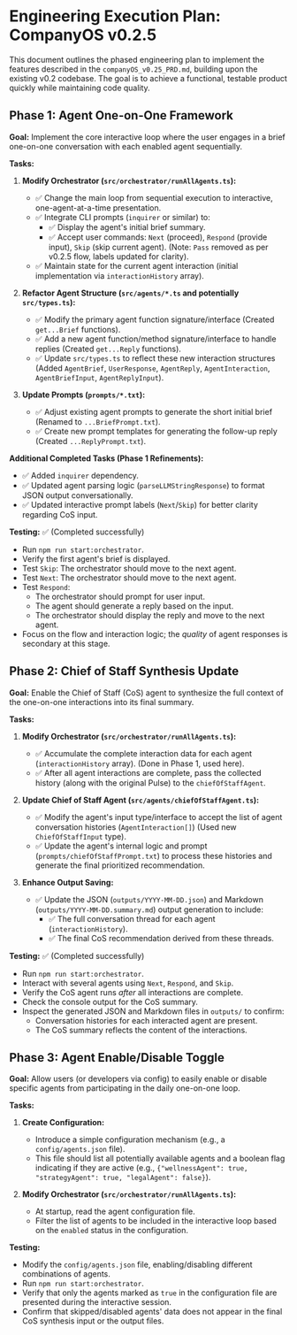 # Engineering Execution Plan: CompanyOS v0.2.5

This document outlines the phased engineering plan to implement the features described in the `companyOS_v0.25_PRD.md`, building upon the existing v0.2 codebase. The goal is to achieve a functional, testable product quickly while maintaining code quality.

## Phase 1: Agent One-on-One Framework

**Goal:** Implement the core interactive loop where the user engages in a brief one-on-one conversation with each enabled agent sequentially.

**Tasks:**

1.  **Modify Orchestrator (`src/orchestrator/runAllAgents.ts`):**
    *   ✅ Change the main loop from sequential execution to interactive, one-agent-at-a-time presentation.
    *   ✅ Integrate CLI prompts (`inquirer` or similar) to:
        *   ✅ Display the agent's initial brief summary.
        *   ✅ Accept user commands: `Next` (proceed), `Respond` (provide input), `Skip` (skip current agent). (Note: `Pass` removed as per v0.2.5 flow, labels updated for clarity).
    *   ✅ Maintain state for the current agent interaction (initial implementation via `interactionHistory` array).

2.  **Refactor Agent Structure (`src/agents/*.ts` and potentially `src/types.ts`):**
    *   ✅ Modify the primary agent function signature/interface (Created `get...Brief` functions).
    *   ✅ Add a new agent function/method signature/interface to handle replies (Created `get...Reply` functions).
    *   ✅ Update `src/types.ts` to reflect these new interaction structures (Added `AgentBrief`, `UserResponse`, `AgentReply`, `AgentInteraction`, `AgentBriefInput`, `AgentReplyInput`).

3.  **Update Prompts (`prompts/*.txt`):**
    *   ✅ Adjust existing agent prompts to generate the short initial brief (Renamed to `...BriefPrompt.txt`).
    *   ✅ Create new prompt templates for generating the follow-up reply (Created `...ReplyPrompt.txt`).

**Additional Completed Tasks (Phase 1 Refinements):**
*   ✅ Added `inquirer` dependency.
*   ✅ Updated agent parsing logic (`parseLLMStringResponse`) to format JSON output conversationally.
*   ✅ Updated interactive prompt labels (`Next`/`Skip`) for better clarity regarding CoS input.

**Testing:** ✅ (Completed successfully)

*   Run `npm run start:orchestrator`.
*   Verify the first agent's brief is displayed.
*   Test `Skip`: The orchestrator should move to the next agent.
*   Test `Next`: The orchestrator should move to the next agent.
*   Test `Respond`:
    *   The orchestrator should prompt for user input.
    *   The agent should generate a reply based on the input.
    *   The orchestrator should display the reply and move to the next agent.
*   Focus on the flow and interaction logic; the *quality* of agent responses is secondary at this stage.

## Phase 2: Chief of Staff Synthesis Update

**Goal:** Enable the Chief of Staff (CoS) agent to synthesize the full context of the one-on-one interactions into its final summary.

**Tasks:**

1.  **Modify Orchestrator (`src/orchestrator/runAllAgents.ts`):**
    *   ✅ Accumulate the complete interaction data for each agent (`interactionHistory` array). (Done in Phase 1, used here).
    *   ✅ After all agent interactions are complete, pass the collected history (along with the original Pulse) to the `chiefOfStaffAgent`.

2.  **Update Chief of Staff Agent (`src/agents/chiefOfStaffAgent.ts`):**
    *   ✅ Modify the agent's input type/interface to accept the list of agent conversation histories (`AgentInteraction[]`) (Used new `ChiefOfStaffInput` type).
    *   ✅ Update the agent's internal logic and prompt (`prompts/chiefOfStaffPrompt.txt`) to process these histories and generate the final prioritized recommendation.

3.  **Enhance Output Saving:**
    *   ✅ Update the JSON (`outputs/YYYY-MM-DD.json`) and Markdown (`outputs/YYYY-MM-DD.summary.md`) output generation to include:
        *   ✅ The full conversation thread for each agent (`interactionHistory`).
        *   ✅ The final CoS recommendation derived from these threads.

**Testing:** ✅ (Completed successfully)

*   Run `npm run start:orchestrator`.
*   Interact with several agents using `Next`, `Respond`, and `Skip`.
*   Verify the CoS agent runs *after* all interactions are complete.
*   Check the console output for the CoS summary.
*   Inspect the generated JSON and Markdown files in `outputs/` to confirm:
    *   Conversation histories for each interacted agent are present.
    *   The CoS summary reflects the content of the interactions.

## Phase 3: Agent Enable/Disable Toggle

**Goal:** Allow users (or developers via config) to easily enable or disable specific agents from participating in the daily one-on-one loop.

**Tasks:**

1.  **Create Configuration:**
    *   Introduce a simple configuration mechanism (e.g., a `config/agents.json` file).
    *   This file should list all potentially available agents and a boolean flag indicating if they are active (e.g., `{"wellnessAgent": true, "strategyAgent": true, "legalAgent": false}`).

2.  **Modify Orchestrator (`src/orchestrator/runAllAgents.ts`):**
    *   At startup, read the agent configuration file.
    *   Filter the list of agents to be included in the interactive loop based on the `enabled` status in the configuration.

**Testing:**

*   Modify the `config/agents.json` file, enabling/disabling different combinations of agents.
*   Run `npm run start:orchestrator`.
*   Verify that only the agents marked as `true` in the configuration file are presented during the interactive session.
*   Confirm that skipped/disabled agents' data does not appear in the final CoS synthesis input or the output files. 